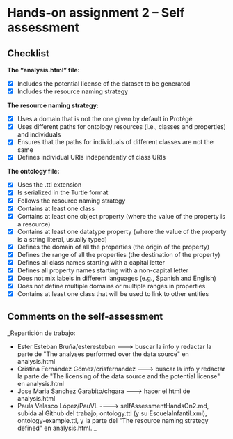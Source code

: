# Hands-on assignment 2 – Self assessment

## Checklist

**The “analysis.html” file:**

- [X] Includes the potential license of the dataset to be generated
- [X] Includes the resource naming strategy

**The resource naming strategy:**

- [X] Uses a domain that is not the one given by default in Protégé
- [X] Uses different paths for ontology resources (i.e., classes and properties) and individuals
- [X] Ensures that the paths for individuals of different classes are not the same
- [X] Defines individual URIs independently of class URIs

**The ontology file:**

- [X] Uses the .ttl extension
- [X] Is serialized in the Turtle format
- [X] Follows the resource naming strategy
- [X] Contains at least one class
- [X] Contains at least one object property (where the value of the property is a resource)
- [X] Contains at least one datatype property (where the value of the property is a string literal, usually typed)
- [X] Defines the domain of all the properties (the origin of the property)
- [X] Defines the range of all the properties (the destination of the property)
- [X] Defines all class names starting with a capital letter
- [X] Defines all property names starting with a non-capital letter
- [X] Does not mix labels in different languages (e.g., Spanish and English)
- [X] Does not define multiple domains or multiple ranges in properties
- [X] Contains at least one class that will be used to link to other entities

## Comments on the self-assessment
_Repartición de trabajo:

* Ester Esteban Bruña/esteresteban ---> buscar la info y redactar la parte de "The analyses performed over the data source" en analysis.html
* Cristina Fernández Gómez/crisfernandez ---> buscar la info y redactar la parte de "The licensing of the data source and the potential license" en analysis.html
* Jose Maria Sanchez Garabito/chgara ---> hacer el html de analysis.html
* Paula Velasco López/PauVL ----> selfAssessmentHandsOn2.md, subida al Github del trabajo, ontology.ttl (y su EscuelaInfantil.xml), ontology-example.ttl, y la parte del "The resource naming strategy defined" en analysis.html.
_